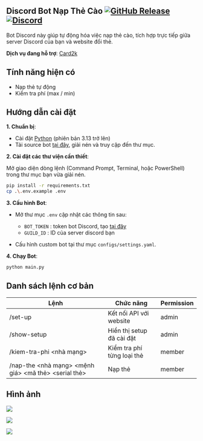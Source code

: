 ## Discord Bot Nạp Thẻ Cào [![GitHub Release](https://img.shields.io/github/v/release/HHiepz/cardswap-discord?style=flat)](https://github.com/HHiepz/cardswap-discord/releases) [![Discord](https://img.shields.io/discord/1068941579244539904.svg?label=&logo=discord&logoColor=ffffff&color=7389D8&labelColor=6A7EC2)](https://2k9xteam.shop/discord) 


Bot Discord này giúp tự động hóa việc nạp thẻ cào, tích hợp trực tiếp giữa server Discord của bạn và website đổi thẻ.

**Dịch vụ đang hỗ trợ**: [Card2k](https://card2k.com/)

## Tính năng hiện có
- Nạp thẻ tự động
- Kiểm tra phí (max / min)

## Hướng dẫn cài đặt

**1. Chuẩn bị**:

- Cài đặt [Python](https://www.python.org/downloads/) (phiên bản 3.13 trở lên)
- Tải source bot [tại đây](https://github.com/HHiepz/cardswap/releases), giải nén và truy cập đến thư mục.

**2. Cài đặt các thư viện cần thiết**:

Mở giao diện dòng lệnh (Command Prompt, Terminal, hoặc PowerShell) trong thư mục bạn vừa giải nén.
```bash
pip install -r requirements.txt
cp .\.env.example .env
```

**3. Cấu hình Bot**:
- Mở thư mục `.env` cập nhật các thông tin sau:
  
  - ` BOT_TOKEN ` : token bot Discord, tạo [tại đây](https://discord.com/developers/applications)
  - ` GUILD_ID ` : ID của server discord bạn

- Cấu hình custom bot tại thư mục `configs/settings.yaml`.

**4. Chạy Bot**:
```bash
python main.py
```

## Danh sách lệnh cơ bản

| Lệnh                                                   | Chức năng                             | Permission    |
|--------------------------------------------------------|---------------------------------------|---------------|
| /set-up                                                | Kết nối API với website               | admin         |
| /show-setup                                            | Hiển thị setup đã cài đặt             | admin         |
| /kiem-tra-phi <nhà mạng>                               | Kiểm tra phí từng loại thẻ            | member        |
| /nap-the <nhà mạng> <mệnh giá> <mã thẻ> <serial thẻ>   | Nạp thẻ                               | member        |


## Hình ảnh

![](https://i.ibb.co/HLLHtGr1/awcwac.png)

![](https://i.ibb.co/KxDhf64y/image.png)

![](https://i.ibb.co/hFPVx7hs/image.png)


